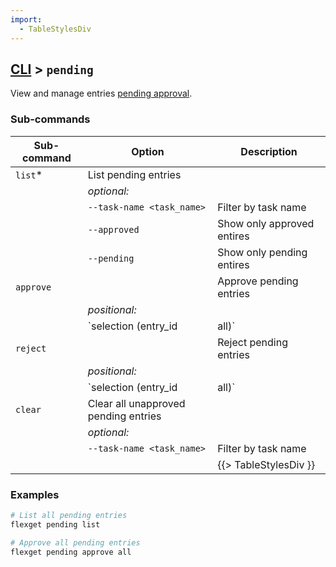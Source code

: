 ```yaml
---
import:
  - TableStylesDiv
---
```


## [CLI](/CLI) > `pending`
View and manage entries [pending approval](/Plugins/pending_approval).

### Sub-commands
| Sub-command | Option | Description |
| --- | --- | --- |
| `list`* | List pending entries |
|| *optional:* ||
|| `--task-name <task_name>` | Filter by task name |
|| `--approved` | Show only approved entires|
|| `--pending` | Show only pending entires|
| `approve` || Approve pending entries |
|| *positional:* ||
|| `selection (entry_id|all)` | Approve one pending entry by ID, or all pending entries |
| `reject` || Reject pending entries |
|| *positional:* ||
|| `selection (entry_id|all)` | Reject one pending entry by ID, or all pending entries |
| `clear` | Clear all unapproved pending entries |
|| *optional:* ||
|| `--task-name <task_name>` | Filter by task name ||
|||{{> TableStylesDiv }}|

### Examples
```bash
# List all pending entries
flexget pending list

# Approve all pending entries
flexget pending approve all
```
